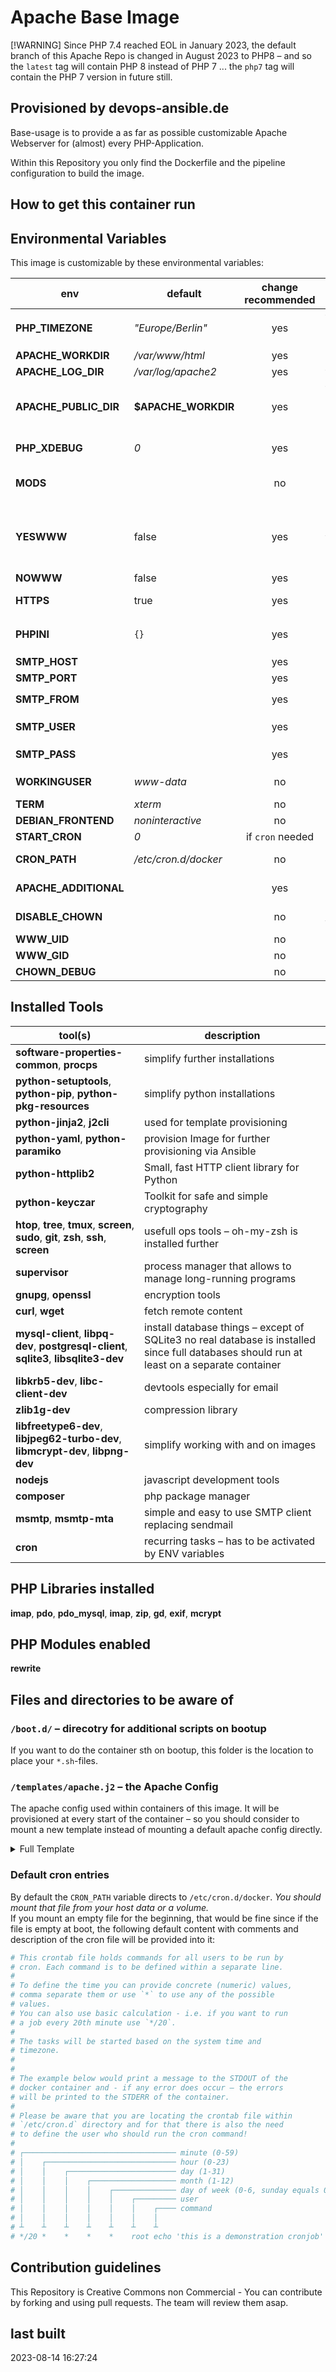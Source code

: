 # Apache Base Image

[!WARNING]
Since PHP 7.4 reached EOL in January 2023, the default branch of this Apache Repo is changed in August 2023 to PHP8 – and so the `latest` tag will contain PHP 8 instead of PHP 7 ... the `php7` tag will contain the PHP 7 version in future still.

## Provisioned by devops-ansible.de

Base-usage is to provide a as far as possible customizable Apache Webserver for (almost) every PHP-Application.

Within this Repository you only find the Dockerfile and the pipeline configuration to build the image.

## How to get this container run

## Environmental Variables

This image is customizable by these environmental variables:

| env                   | default               | change recommended | description |
| --------------------- | --------------------- |:------------------:| ----------- |
| **PHP\_TIMEZONE**      | *"Europe/Berlin"*     | yes                | timezone-file to use as default – can be one value selected out of `/usr/share/zoneinfo/`, i.e. `<region>/<city>` |
| **APACHE\_WORKDIR**   | */var/www/html*       | yes                | home folder of apache web application |
| **APACHE\_LOG\_DIR**  | */var/log/apache2*    | yes                | folder for log files of apache |
| **APACHE\_PUBLIC\_DIR** | **$APACHE\_WORKDIR** | yes               | folder used within apache configuration to be published – can be usefull if i.e. subfolder `public` of webproject should be exposed. Should regularly be child of `APACHE_WORKDIR`. |
| **PHP\_XDEBUG**        | *0*                   | yes                | You can use this to enable xdebug. start-apache2 script will enable xdebug if **PHP_XDEBUG** is set to *1* |
| **MODS**              |                       | no                 | space separated list of PHP modules to be enabled on boot – modules have to be installed (i.e. through a special bootup script within `/boot.d/`-folder) |
| **YESWWW**            | false                 | yes                | Duplicate content has to be avoided – therefore a decision for containers delivering content of `www.domain.tld` and `domain.tld` has to be made which one should be the mainly used one. **YESWWW** will be overridden by **NOWWW** if both are true. |
| **NOWWW**             | false                 | yes                | See **YESWWW** |
| **HTTPS**             | true                  | yes                | relevant for **YESWWW** and **NOWWW** since config rules have to be adjusted. |
| **PHPINI**            | `{}`                  | yes                | JSON-String of key value dictionary to define additional ini settings for `php.ini`, i.e. `{"post_max_size":"250M","upload_max_filesize":"250M"}` |
| **SMTP\_HOST**        |                       | yes                | should be set to your smtp host, i.e. `mail.example.com` |
| **SMTP\_PORT**        |                       | yes                | defaults to `587` |
| **SMTP\_FROM**        |                       | yes                | should be set to your sending from address, i.e. `motiontool@example.com` |
| **SMTP\_USER**        |                       | yes                | defaults to `SMTP_FROM` and has to be the user, you are authenticating on the **SMTP_HOST** |
| **SMTP\_PASS**        |                       | yes                | should be set to your plaintext(!) smtp password, i.e. `I'm very Secr3t!` |
| **WORKINGUSER**       | *www-data*            | no                 | user that works as apache user – not implemented changable |
| **TERM**              | *xterm*               | no                 | set terminal type – default *xterm* provides 16 colors |
| **DEBIAN\_FRONTEND**  | *noninteractive*      | no                 | set frontent to use – default self-explaining  |
| **START\_CRON**        | *0*                   | if `cron` needed   | set to `1` if cron should be startet at boot of the container |
| **CRON\_PATH**         | */etc/cron.d/docker*  | no                 | path to default cron file that will be provided with the default crontab content, see below |
| **APACHE\_ADDITIONAL** |                       | yes                | additional configuration for apache – may be multiline content, but is no more Portainer-safe if multiline! |
| **DISABLE\_CHOWN**     |                       | no                 | disable the user change for all files in `$HOME` of `WORKINGUSER` and `APACHE_WORKDIR`. |
| **WWW\_UID**           |                       | no                 | change `www-data` UID |
| **WWW\_GID**           |                       | no                 | change `www-data` GID |
| **CHOWN\_DEBUG**       |                       | no                 | will output debug messages while running chown |


## Installed Tools

| tool(s)                      | description |
| ---------------------------- | ----------- |
| **software-properties-common**, **procps** | simplify further installations |
| **python-setuptools**, **python-pip**, **python-pkg-resources** | simplify python installations |
| **python-jinja2**, **j2cli** | used for template provisioning |
| **python-yaml**, **python-paramiko** | provision Image for further provisioning via Ansible | **vim**, **nano**            | editors |
| **python-httplib2**            | Small, fast HTTP client library for Python |
| **python-keyczar**             | Toolkit for safe and simple cryptography |
| **htop**, **tree**, **tmux**, **screen**, **sudo**, **git**, **zsh**, **ssh**, **screen** | usefull ops tools – oh-my-zsh is installed further|
| **supervisor**               | process manager that allows to manage long-running programs |
| **gnupg**, **openssl**       | encryption tools |
| **curl**, **wget**           | fetch remote content |
| **mysql-client**, **libpq-dev**, **postgresql-client**, **sqlite3**, **libsqlite3-dev** | install database things – except of SQLite3 no real database is installed since full databases should run at least on a separate container |
| **libkrb5-dev**, **libc-client-dev** | devtools especially for email |
| **zlib1g-dev**               | compression library |
| **libfreetype6-dev**, **libjpeg62-turbo-dev**, **libmcrypt-dev**, **libpng-dev** | simplify working with and on images |
| **nodejs**                   | javascript development tools |
| **composer**                 | php package manager |
| **msmtp**, **msmtp-mta**     | simple and easy to use SMTP client replacing sendmail |
| **cron**                     | recurring tasks – has to be activated by ENV variables |

## PHP Libraries installed

**imap**, **pdo**, **pdo_mysql**, **imap**, **zip**, **gd**, **exif**, **mcrypt**

## PHP Modules enabled

**rewrite**

## Files and directories to be aware of

### `/boot.d/` – direcotry for additional scripts on bootup

If you want to do the container sth on bootup, this folder is the location to place your `*.sh`-files.

### `/templates/apache.j2` – the Apache Config

The apache config used within containers of this image. It will be provisioned at every start of the container – so you should consider to mount a new template instead of mounting a default apache config directly.

<details>
 <summary>Full Template</summary>

```jinja2
<VirtualHost *:80>

    ServerAdmin root
    DocumentRoot {{ APACHE_PUBLIC_DIR | default(APACHE_WORKDIR) }}

    <Directory {{ APACHE_PUBLIC_DIR | default(APACHE_WORKDIR) }}/>
        Options Indexes FollowSymLinks MultiViews
        AllowOverride All
        Order deny,allow
        Allow from all
    </Directory>

    AccessFileName .htaccess
	<FilesMatch "^\.ht">
		Require all denied
	</FilesMatch>

    LogFormat "%v:%p %h %l %u %t \"%r\" %>s %O \"%{Referer}i\" \"%{User-Agent}i\"" vhost_combined
	LogFormat "%h %l %u %t \"%r\" %>s %O \"%{Referer}i\" \"%{User-Agent}i\"" combined
	LogFormat "%h %l %u %t \"%r\" %>s %O" common
	LogFormat "%{Referer}i -> %U" referer
	LogFormat "%{User-agent}i" agent

    CustomLog /proc/self/fd/1 combined

    <FilesMatch \.php$>
		SetHandler application/x-httpd-php
	</FilesMatch>

    ErrorLog {{ APACHE_LOG_DIR }}/error.log
    CustomLog {{ APACHE_LOG_DIR }}/access.log combined

    # Multiple DirectoryIndex directives within the same context will add
	# to the list of resources to look for rather than replace
	# https://httpd.apache.org/docs/current/mod/mod_dir.html#directoryindex
	DirectoryIndex disabled
	DirectoryIndex index.php index.html

</VirtualHost>
```
</details>

### Default cron entries

By default the `CRON_PATH` variable directs to `/etc/cron.d/docker`. *You should mount that file from your host data or a volume.*  
If you mount an empty file for the beginning, that would be fine since if the file is empty at boot, the following default content with comments and description of the cron file will be provided into it:

```sh
# This crontab file holds commands for all users to be run by
# cron. Each command is to be defined within a separate line.
#
# To define the time you can provide concrete (numeric) values,
# comma separate them or use `*` to use any of the possible
# values.
# You can also use basic calculation - i.e. if you want to run
# a job every 20th minute use `*/20`.
#
# The tasks will be started based on the system time and
# timezone.
#
#
# The example below would print a message to the STDOUT of the
# docker container and - if any error does occur – the errors
# will be printed to the STDERR of the container.
#
# Please be aware that you are locating the crontab file within
# `/etc/cron.d` directory and for that there is also the need
# to define the user who should run the cron command!
#
# ┌────────────────────────────────── minute (0-59)
# │    ┌───────────────────────────── hour (0-23)
# │    │    ┌──────────────────────── day (1-31)
# │    │    │    ┌─────────────────── month (1-12)
# │    │    │    │    ┌────────────── day of week (0-6, sunday equals 0)
# │    │    │    │    │    ┌───────── user
# │    │    │    │    │    │    ┌──── command
# │    │    │    │    │    │    │
# ┴    ┴    ┴    ┴    ┴    ┴    ┴
# */20 *    *    *    *    root echo 'this is a demonstration cronjob'  1> /proc/1/fd/1  2> /proc/1/fd/2
```

## Contribution guidelines

This Repository is Creative Commons non Commercial - You can contribute by forking and using pull requests. The team will review them asap.

## last built

2023-08-14 16:27:24

